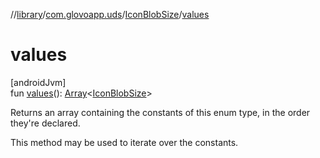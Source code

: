 //[library](../../../index.md)/[com.glovoapp.uds](../index.md)/[IconBlobSize](index.md)/[values](values.md)

# values

[androidJvm]\
fun [values](values.md)(): [Array](https://kotlinlang.org/api/latest/jvm/stdlib/kotlin/-array/index.html)&lt;[IconBlobSize](index.md)&gt;

Returns an array containing the constants of this enum type, in the order they're declared.

This method may be used to iterate over the constants.
